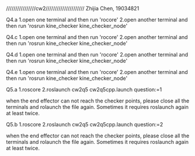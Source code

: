 ////////////////cw2/////////////////////
Zhijia Chen, 19034821

Q4.a
1.open one terminal and then run 'rocore'
2.open another terminal and then run 'rosrun kine_checker kine_checker_node'

Q4.c
1.open one terminal and then run 'rocore'
2.open another terminal and then run 'rosrun kine_checker kine_checker_node'

Q4.d
1.open one terminal and then run 'rocore'
2.open another terminal and then run 'rosrun kine_checker kine_checker_node'

Q4.e
1.open one terminal and then run 'rocore'
2.open another terminal and then run 'rosrun kine_checker kine_checker_node'

Q5.a
1.roscore
2.roslaunch cw2q5 cw2q5cpp.launch question:=1

when the end effector can not reach the checker points, please close all the terminals and rolaunch the file again. Sometimes it requires roslaunch again at least twice.

Q5.b
1.roscore
2.roslaunch cw2q5 cw2q5cpp.launch question:=2

when the end effector can not reach the checker points, please close all the terminals and rolaunch the file again. Sometimes it requires roslaunch again at least twice.





